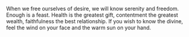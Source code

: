 When we free ourselves of desire, we will know serenity and freedom.
Enough is a feast.
Health is the greatest gift, contentment the greatest wealth, faithfulness the best relationship.
If you wish to know the divine, feel the wind on your face and the warm sun on your hand.
